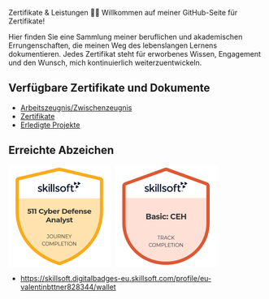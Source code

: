 Zertifikate & Leistungen 📜✨
Willkommen auf meiner GitHub-Seite für Zertifikate!

Hier finden Sie eine Sammlung meiner beruflichen und akademischen Errungenschaften, die meinen Weg des lebenslangen Lernens dokumentieren. Jedes Zertifikat steht für erworbenes Wissen, Engagement und den Wunsch, mich kontinuierlich weiterzuentwickeln. 


## Verfügbare Zertifikate und Dokumente

- [Arbeitszeugnis/Zwischenzeugnis](Arbeitszeugnis_Zwischenzeugnis.pdf)
- [Zertifikate](Certificates)
- [Erledigte Projekte](Projekte)

## Erreichte Abzeichen

<div style="display: flex; gap: 10px;">
  <img src="Certificates/c7fb9695-aa1a-417c-8bbd-5085ba08b488.png" alt="Cyber Defense Analyst" width="200" />
  <img src="Certificates/e6a69f6f-2f44-4e43-8f23-b6ddc83b6a8b.png" alt="Basic: CEH" width="200" />
</div>



- https://skillsoft.digitalbadges-eu.skillsoft.com/profile/eu-valentinbttner828344/wallet
